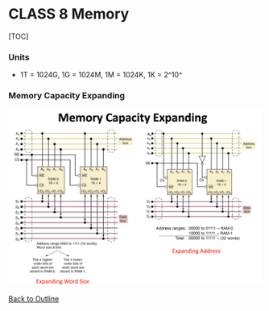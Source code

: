 # CLASS 8 Memory

[TOC]

### Units 

- 1T = 1024G, 1G = 1024M, 1M = 1024K, 1K = 2^10^



### Memory Capacity Expanding

![](img/class8/memory_capacity_expanding.png)


[Back to Outline](courses/EE202-17.md)
